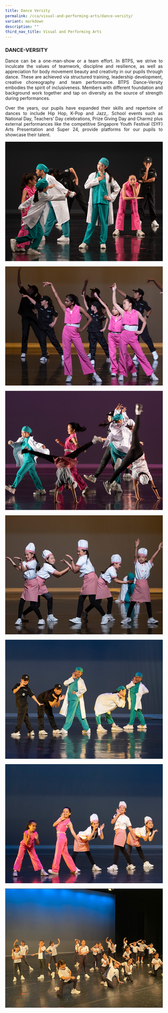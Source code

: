 ```yaml
---
title: Dance Versity
permalink: /cca/visual-and-performing-arts/dance-versity/
variant: markdown
description: ""
third_nav_title: Visual and Performing Arts
---
```

<h3>DANCE-VERSITY</h3><p align="justify">
Dance can be a one-man-show or a team effort. In BTPS, we strive to inculcate the values of teamwork, discipline and resilience, as well as appreciation for body movement beauty and creativity in our pupils through dance. These are achieved via structured training, leadership development, creative choreography and team performance. 
BTPS Dance-Versity embodies the spirit of inclusiveness. Members with different foundation and background work together and tap on diversity as the source of strength during performances.</p>
<p align="justify">Over the years, our pupils have expanded their skills and repertoire of dances to include Hip Hop, K-Pop and Jazz,. School events such as National Day, Teachers’ Day celebrations, Prize Giving Day and Charmz plus external performances like the competitive Singapore Youth Festival (SYF) Arts Presentation and Super 24, provide platforms for our pupils to showcase their talent.   </p>

![](/images/CCA/dance24_7.jpg)

![](/images/CCA/dance24_6.jpg)

![](/images/CCA/dance24_5.jpg)

![](/images/CCA/dance24_4.jpg)

![](/images/CCA/dance24_3.jpg)

![](/images/CCA/dance24_2.jpg)

![](/images/CCA/dance24.jpg)

